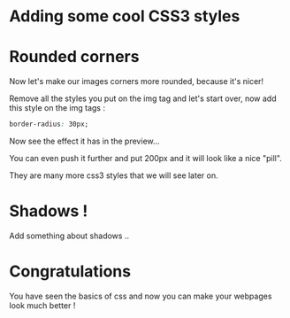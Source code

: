 # Adding some cool CSS3 styles

# Rounded corners

Now let's make our images corners more rounded, because it's nicer!

Remove all the styles you put on the img tag and let's start over, now add this style on the img tags :

```css
border-radius: 30px;
```

Now see the effect it has in the preview...

You can even push it further and put 200px and it will look like a nice "pill".

They are many more css3 styles that we will see later on.

# Shadows !

Add something about shadows ..

# Congratulations 

You have seen the basics of css and now you can make your webpages look much better !